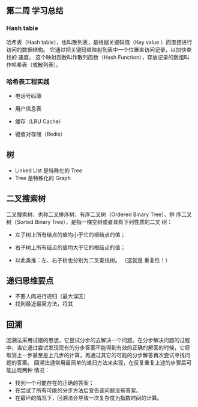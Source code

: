 ## 第二周 学习总结

### Hash table

哈希表（Hash table），也叫散列表，是根据关键码值（Key value ）而直接进行访问的数据结构。 它通过把关键码值映射到表中一个位置来访问记录，以加快查找的 速度。 这个映射函数叫作散列函数（Hash Function），存放记录的数组叫 作哈希表（或散列表）。

### 哈希表工程实践

- 电话号码簿

- 用户信息表

- 缓存（LRU Cache）

- 键值对存储（Redis）

## 树

- Linked List 是特殊化的 Tree 
- Tree 是特殊化的 Graph

## 二叉搜索树

二叉搜索树，也称二叉排序树、有序二叉树（Ordered Binary Tree）、排 序二叉树（Sorted Binary Tree），是指一棵空树或者具有下列性质的二叉 树：

- 左子树上所有结点的值均小于它的根结点的值；

- 右子树上所有结点的值均大于它的根结点的值；

- 以此类推：左、右子树也分别为二叉查找树。 （这就是 重复性！）

## 递归思维要点

- 不要人肉进行递归（最大误区）
- 找到最近最简方法，将其

## 回溯

回溯法采用试错的思想，它尝试分步的去解决一个问题。在分步解决问题的过程 中，当它通过尝试发现现有的分步答案不能得到有效的正确的解答的时候，它将 取消上一步甚至是上几步的计算，再通过其它的可能的分步解答再次尝试寻找问 题的答案。
回溯法通常用最简单的递归方法来实现，在反复重复上述的步骤后可能出现两种 情况：
- 找到一个可能存在的正确的答案；
- 在尝试了所有可能的分步方法后宣告该问题没有答案。
- 在最坏的情况下，回溯法会导致一次复杂度为指数时间的计算。
